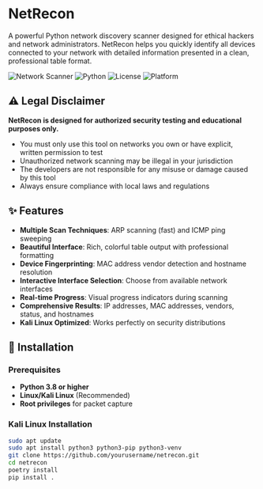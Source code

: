 # NetRecon

A powerful Python network discovery scanner designed for ethical hackers and network administrators. NetRecon helps you quickly identify all devices connected to your network with detailed information presented in a clean, professional table format.

![Network Scanner](https://img.shields.io/badge/Network-Scanner-blue)
![Python](https://img.shields.io/badge/Python-3.8%2B-green)
![License](https://img.shields.io/badge/License-MIT-yellow)
![Platform](https://img.shields.io/badge/Platform-Linux%20%7C%20Kali-brightgreen)

## ⚠️ Legal Disclaimer

**NetRecon is designed for authorized security testing and educational purposes only.**

- You must only use this tool on networks you own or have explicit, written permission to test
- Unauthorized network scanning may be illegal in your jurisdiction
- The developers are not responsible for any misuse or damage caused by this tool
- Always ensure compliance with local laws and regulations

## ✨ Features

- **Multiple Scan Techniques**: ARP scanning (fast) and ICMP ping sweeping
- **Beautiful Interface**: Rich, colorful table output with professional formatting
- **Device Fingerprinting**: MAC address vendor detection and hostname resolution
- **Interactive Interface Selection**: Choose from available network interfaces
- **Real-time Progress**: Visual progress indicators during scanning
- **Comprehensive Results**: IP addresses, MAC addresses, vendors, status, and hostnames
- **Kali Linux Optimized**: Works perfectly on security distributions

## 🚀 Installation

### Prerequisites
- **Python 3.8 or higher**
- **Linux/Kali Linux** (Recommended)
- **Root privileges** for packet capture

### Kali Linux Installation

```bash
sudo apt update
sudo apt install python3 python3-pip python3-venv
git clone https://github.com/yourusername/netrecon.git
cd netrecon
poetry install
pip install .
